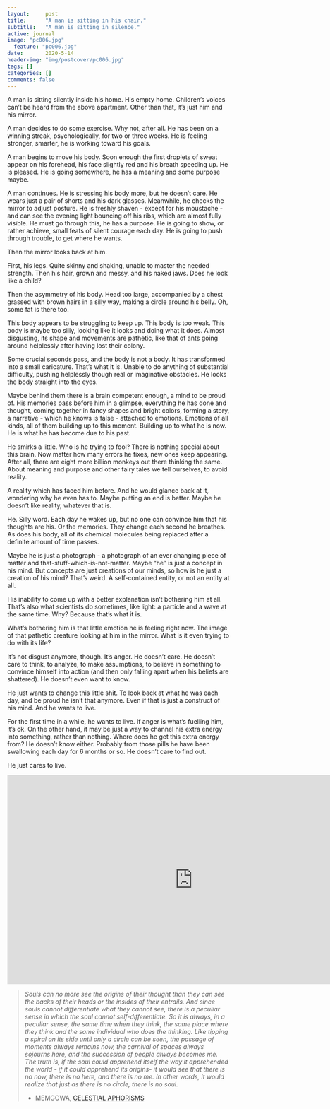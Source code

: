 ```yaml
---
layout:     post
title:      "A man is sitting in his chair."
subtitle:   "A man is sitting in silence."
active: journal
image: "pc006.jpg"
  feature: "pc006.jpg"
date:       2020-5-14
header-img: "img/postcover/pc006.jpg"
tags: []
categories: []
comments: false
---
```

<meta property="og:image" content="https://github.com/Achamoy/achamoy.github.io/tree/master/img/postcover/pc006.jpg">

A man is sitting silently inside his home. His empty home. Children’s voices can’t be heard from the above apartment. Other than that, it’s just him and his mirror.

A man decides to do some exercise. Why not, after all. He has been on a winning streak, psychologically, for two or three weeks. He is feeling stronger, smarter, he is working toward his goals.

A man begins to move his body. Soon enough the first droplets of sweat appear on his forehead, his face slightly red and his breath speeding up. He is pleased. He is going somewhere, he has a meaning and some purpose maybe.

A man continues. He is stressing his body more, but he doesn’t care. He wears just a pair of shorts and his dark glasses. Meanwhile, he checks the mirror to adjust posture. He is freshly shaven - except for his moustache - and can see the evening light bouncing off his ribs, which are almost fully visible. He must go through this, he has a purpose. He is going to show, or rather achieve, small feats of silent courage each day. He is going to push through trouble, to get where he wants.

Then the mirror looks back at him.

First, his legs. Quite skinny and shaking, unable to master the needed strength. Then his hair, grown and messy, and his naked jaws. Does he look like a child?

Then the asymmetry of his body. Head too large, accompanied by a chest grassed with brown hairs in a silly way, making a circle around his belly. Oh, some fat is there too.

This body appears to be struggling to keep up. This body is too weak. This body is maybe too silly, looking like it looks and doing what it does.  Almost disgusting, its shape and movements are pathetic, like that of ants going around helplessly after having lost their colony. 

Some crucial seconds pass, and the body is not a body. It has transformed into a small caricature. That’s what it is. Unable to do anything of substantial difficulty, pushing helplessly though real or imaginative obstacles. He looks the body straight into the eyes.

Maybe behind them there is a brain competent enough, a mind to be proud of. His memories pass before him in a glimpse, everything he has done and thought, coming together in fancy shapes and bright colors, forming a story, a narrative - which he knows is false - attached to emotions. Emotions of all kinds, all of them building up to this moment. Building up to what he is now. He is what he has become due to his past.

He smirks a little. Who is he trying to fool? There is nothing special about this brain. Now matter how many errors he fixes, new ones keep appearing. After all, there are eight more billion monkeys out there thinking the same. About meaning and purpose and other fairy tales we tell ourselves, to avoid reality.

A reality which has faced him before. And he would glance back at it, wondering why he even has to. Maybe putting an end is better. Maybe he doesn’t like reality, whatever that is.

He. Silly word. Each day he wakes up, but no one can convince him that his thoughts are his. Or the memories. They change each second he breathes. As does his body, all of its chemical molecules being replaced after a definite amount of time passes.

Maybe he is just a photograph - a photograph of an ever changing piece of matter and that-stuff-which-is-not-matter. Maybe “he” is just a concept in his mind. But concepts are just creations of our minds, so how is he just a creation of his mind? That’s weird. A self-contained entity, or not an entity at all.

His inability to come up with a better explanation isn’t bothering him at all. That’s also what scientists do sometimes, like light: a particle and a wave at the same time. Why? Because that’s what it is.

What’s bothering him is that little emotion he is feeling right now. The image of that pathetic creature looking at him in the mirror. What is it even trying to do with its life?

It’s not disgust anymore, though. It’s anger. He doesn’t care. He doesn’t care to think, to analyze, to make assumptions, to believe in something to convince himself into action (and then only falling apart when his beliefs are shattered). He doesn’t even want to know.

He just wants to change this little shit. To look back at what he was each day, and be proud he isn’t that anymore. Even if that is just a construct of his mind. And he wants to live.

For the first time in a while, he wants to live. If anger is what’s fuelling him, it’s ok. On the other hand, it may be just a way to channel his extra energy into something, rather than nothing. Where does he get this extra energy from? He doesn’t know either. Probably from those pills he have been swallowing each day for 6 months or so. He doesn’t care to find out.

He just cares to live.

<iframe width="840" height="473" src="https://www.youtube.com/embed/wGaXfuTWx4k" frameborder="0" allow="accelerometer; autoplay; encrypted-media; gyroscope; picture-in-picture" allowfullscreen></iframe>
<blockquote>
<em>
Souls can no more see the origins of their thought than they can see the backs of their heads or the insides of their entrails. And since souls cannot differentiate what they cannot see, there is a peculiar sense in which the soul cannot self-differentiate. So it is always, in a peculiar sense, the same time when they think, the same place where they think and the same individual who does the thinking. Like tipping a spiral on its side until only a circle can be seen, the passage of moments always remains now, the carnival of spaces always sojourns here, and the succession of people always becomes me. The truth is, if the soul could apprehend itself the way it apprehended the world - if it could apprehend its origins- it would see that there is no now, there is no here, and there is no me. In other words, it would realize that just as there is no circle, there is no soul.</em>

- MEMGOWA, <a href="https://www.goodreads.com/book/show/301538.The_Darkness_That_Comes_Before">CELESTIAL APHORISMS</a>
</blockquote>




